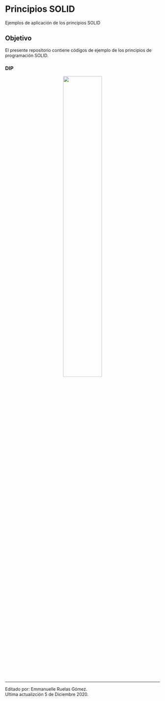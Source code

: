 # Principios SOLID
Ejemplos de aplicación de los principios SOLID


## Objetivo
El presente repositorio contiene códigos de ejemplo de los principios de programación SOLID. 

### DIP
<div align='center' >

<img src="https://lh3.googleusercontent.com/pw/ACtC-3cydrXuKfMWw_kaggtTNadmOdfEOGuyJeJBLGDGMCmtuofpNQAVAZiNkDY1RrH9nvqxLTVJDB54G6qyA3Y5-YPELErN2U4iUA6UcwmmNV2g3-B9dKhn9uWTRi0w7lfr5k2uZGFflwW3vWXps1eHarBy=w682-h273-no?authuser=0" width=50% height=50%>
</div>

***
Editado por: 
Emmanuelle Ruelas Gómez.  
Ultima actualizción 5 de Diciembre 2020.
